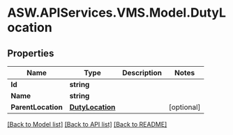 # ASW.APIServices.VMS.Model.DutyLocation
## Properties

Name | Type | Description | Notes
------------ | ------------- | ------------- | -------------
**Id** | **string** |  | 
**Name** | **string** |  | 
**ParentLocation** | [**DutyLocation**](DutyLocation.md) |  | [optional] 

[[Back to Model list]](../README.md#documentation-for-models) [[Back to API list]](../README.md#documentation-for-api-endpoints) [[Back to README]](../README.md)

